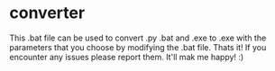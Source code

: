 # converter
This .bat file can be used to convert .py .bat and .exe to .exe with the parameters that you choose by modifying the .bat file.
Thats it!
If you encounter any issues please report them. 
It'll mak me happy! :)
